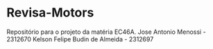 # Revisa-Motors
Repositório para o projeto da matéria EC46A.
Jose Antonio Menossi - 2312670
Kelson Felipe Budin de Almeida - 2312697
